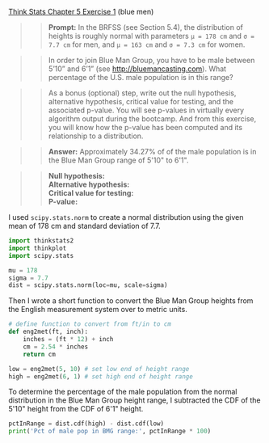 [Think Stats Chapter 5 Exercise 1](http://greenteapress.com/thinkstats2/html/thinkstats2006.html#toc50) (blue men)

>> <b>Prompt:</b> In the BRFSS (see Section 5.4), the distribution of heights is roughly normal with parameters `μ = 178 cm` and `σ = 7.7 cm` for men, and `μ = 163 cm` and `σ = 7.3 cm` for women.

>> In order to join Blue Man Group, you have to be male between 5’10” and 6’1” (see http://bluemancasting.com). What percentage of the U.S. male population is in this range?  

>> As a bonus (optional) step, write out the null hypothesis, alternative hypothesis, critical value for testing, and the associated p-value.  You will see p-values in virtually every algorithm output during the bootcamp.  And from this exercise, you will know how the p-value has been computed and its relationship to a distribution.

>> <b>Answer:</b> Approximately 34.27% of of the male population is in the Blue Man Group range of 5'10" to 6'1". 

>> <b>Null hypothesis:</b> 
<br><b>Alternative hypothesis:</b>
<br><b>Critical value for testing:</b>
<br><b>P-value:</b> 

I used `scipy.stats.norm` to create a normal distribution using the given mean of 178 cm and standard deviation of 7.7. 

```python
import thinkstats2
import thinkplot
import scipy.stats

mu = 178
sigma = 7.7
dist = scipy.stats.norm(loc=mu, scale=sigma)
```

Then I wrote a short function to convert the Blue Man Group heights from the English measurement system over to metric units. 

```python
# define function to convert from ft/in to cm
def eng2met(ft, inch):
    inches = (ft * 12) + inch
    cm = 2.54 * inches
    return cm

low = eng2met(5, 10) # set low end of height range
high = eng2met(6, 1) # set high end of height range 
```

To determine the percentage of the male population from the normal distribution in the Blue Man Group height range, I subtracted the CDF of the 5'10" height from the CDF of 6'1" height. 

```python
pctInRange = dist.cdf(high) - dist.cdf(low)
print('Pct of male pop in BMG range:', pctInRange * 100)
```

